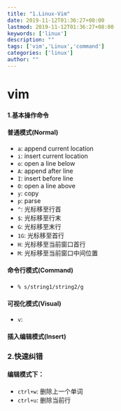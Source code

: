 ```yaml
---
title: "1.Linux-Vim"
date: 2019-11-12T01:36:27+08:00
lastmod: 2019-11-12T01:36:27+08:00
keywords: ['linux']
description: ""
tags: ['vim','Linux','command']
categories: ['linux']
author: ""
---
```

# vim

#### 1.基本操作命令
#### 普通模式(Normal)
+ `a`: append current location
+ `i`: insert current location
+ `o`: open a line below
+ `A`: append after line
+ `I`: insert before line
+ `O`: open a line above
+ `y`: copy
+ `p`: parse
+ `^`: 光标移至行首
+ `$`: 光标移至行末
+ `G`: 光标移至末行
+ `1G`: 光标移至首行
+ `H`: 光标移至当前窗口首行
+ `M`: 光标移至当前窗口中间位置
#### 命令行模式(Command)
+ `% s/string1/string2/g`
#### 可视化模式(Visual)
+ `v`: 
#### 插入编辑模式(Insert)

### 2.快速纠错
#### 编辑模式下：
+ `ctrl+w`: 删除上一个单词
+ `ctrl+u`: 删除当前行

